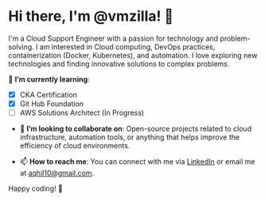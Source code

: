 # Hi there, I'm @vmzilla! 👋

I'm a Cloud Support Engineer with a passion for technology and problem-solving. I am interested in Cloud computing, DevOps practices, containerization (Docker, Kubernetes), and automation. I love exploring new technologies and finding innovative solutions to complex problems.

🌱 **I’m currently learning**:
- [X] CKA Certification
- [X] Git Hub Foundation  
- [ ] AWS Solutions Architect (In Progress)

- 💞️ **I’m looking to collaborate on**: Open-source projects related to cloud infrastructure, automation tools, or anything that helps improve the efficiency of cloud environments. 

- 📫 **How to reach me**: You can connect with me via [LinkedIn](https://in.linkedin.com/in/akhil-uthaman) or email me at [aqhil10@gmail.com](mailto:aqhil10@gmail.com).

Happy coding! 🚀

<!---
vm-zilla/vm-zilla is a ✨ special ✨ repository because its `README.md` (this file) appears on your GitHub profile.
You can click the Preview link to take a look at your changes.
--->
